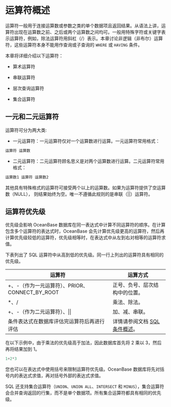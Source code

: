 运算符概述 
==========================



运算符一般用于连接运算数或参数之类的单个数据项且返回结果。从语法上讲，运算符出现在运算数之前、之后或两个运算数之间均可。一般用特殊字符或关键字表示运算符，例如，除法运算符用斜杠（/）表示。本章讨论非逻辑（非布尔）运算符，这些运算符本身不能用作查询或子查询的 `WHERE` 或 `HAVING` 条件。

本章将详细介绍以下运算符：

* 算术运算符

  

* 串联运算符

  

* 层次查询运算符

  

* 集合运算符

  




一元和二元运算符 
--------------------

运算符可分为两大类:

* 一元运算符：一元运算符仅对一个运算数进行运算。一元运算符常用格式：

  




```javascript
运算符 运算数
```



* 二元运算符：二元运算符顾名思义是对两个运算数进行运算。二元运算符常用格式：

  




```javascript
运算数1 运算符 运算数2
```



其他具有特殊格式的运算符可接受两个以上的运算数。如果为运算符提供了空运算数（NULL）， 则结果始终为空。唯一不遵循此规则的是串联（\|\|）运算符。

运算符优先级 
------------------

优先级会影响 OceanBase 数据库在同一表达式中计算不同运算符的顺序。在计算包含多个运算符的表达式时，OceanBase 会先计算优先级更高的运算符，然后再计算优先级较低的运算符，优先级相等时，在表达式中从左到右对相等的运算符求值。

下表列出了 SQL 运算符中从高到低的优先级。同一行上列出的运算符具有相同的优先级。


|                运算符                 |                               运算方式                               |
|------------------------------------|------------------------------------------------------------------|
| +、-（作为一元运算符）、PRIOR、CONNECT_BY_ROOT | 正号、负号、层次结构中的位置。                                                  |
| \*、/                               | 乘法、除法。                                                           |
| +、-（作为二元运算符）、\|\|                  | 加、减、串联。                                                          |
| 条件表达式在数据库评估完运算符后再进行评估              | 详情请参阅文档 [SQL 条件概述](/zh-CN/11.sql-reference-oracle-mode/7.condition/1.overview-of-sql-conditions.md)。 |



在以下示例中，由于乘法的优先级高于加法，因此数据库首先将 2 乘以 3，然后再将结果加到 1。

```javascript
1+2*3
```



您也可以在表达式中使用括号来限制运算符优先级。OceanBase 数据库将先对括号内的表达式求值，再对括号外部的表达式求值。

SQL 还支持集合运算符（`UNION`、`UNION ALL`、`INTERSECT` 和 `MINUS`），集合运算符会合并查询返回的行集，而不是单个数据项。所有集合运算符都具有相同的优先级。
